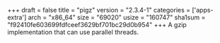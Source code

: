 +++
draft = false
title = "pigz"
version = "2.3.4-1"
categories = ['apps-extra']
arch = "x86_64"
size = "69020"
usize = "160747"
sha1sum = "f92410fe603699fdfceef3629bf701bc29d0b954"
+++
A gzip implementation that can use parallel threads.